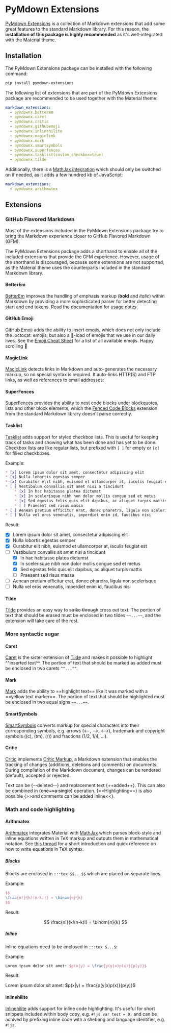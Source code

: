 # PyMdown Extensions

[PyMdown Extensions][1] is a collection of Markdown extensions that add some
great features to the standard Markdown library. For this reason, the
**installation of this package is highly recommended** as it's well-integrated
with the Material theme.

  [1]: http://facelessuser.github.io/pymdown-extensions/

## Installation

The PyMdown Extensions package can be installed with the following command:

``` sh
pip install pymdown-extensions
```

The following list of extensions that are part of the PyMdown Extensions package
are recommended to be used together with the Material theme:

``` yaml
markdown_extensions:
  - pymdownx.betterem
  - pymdownx.caret
  - pymdownx.critic
  - pymdownx.githubemoji
  - pymdownx.inlinehilite
  - pymdownx.magiclink
  - pymdownx.mark
  - pymdownx.smartsymbols
  - pymdownx.superfences
  - pymdownx.tasklist(custom_checkbox=true)
  - pymdownx.tilde
```

Additionally, there is a [MathJax integration](#arithmatex) which should only
be switched on if needed, as it adds a few hundred kb of JavaScript:

``` yaml
markdown_extensions:
  - pymdownx.arithmatex
```

## Extensions

### GitHub Flavored Markdown

Most of the extensions included in the PyMdown Extensions package try to bring
the Markdown experience closer to GitHub Flavored Markdown (GFM).

The PyMdown Extensions package adds a shorthand to enable all of the included
extensions that provide the GFM experience. However, usage of the shorthand is
discouraged, because some extensions are not supported, as the Material theme
uses the counterparts included in the standard Markdown library.

#### BetterEm

[BetterEm][2] improves the handling of emphasis markup (**bold** and *italic*)
within Markdown by providing a more sophisticated parser for better detecting
start and end tokens. Read the documentation for [usage notes][3].

  [2]: https://facelessuser.github.io/pymdown-extensions/extensions/betterem/
  [3]: https://facelessuser.github.io/pymdown-extensions/usage_notes/

#### GitHub Emoji

[GitHub Emoji][4] adds the ability to insert emojis, which does not only
include the :octocat: emojis, but also a :shit:-load of emojis that we use in
our daily lives. See the [Emoji Cheat Sheet][5] for a list of all available
emojis. Happy scrolling :tada:

  [4]: https://facelessuser.github.io/pymdown-extensions/extensions/githubemoji/
  [5]: http://www.webpagefx.com/tools/emoji-cheat-sheet/

#### MagicLink

[MagicLink][6] detects links in Markdown and auto-generates the necessary
markup, so no special syntax is required. It auto-links HTTP(S) and FTP links,
as well as references to email addresses:

  [6]: https://facelessuser.github.io/pymdown-extensions/extensions/magiclink/

#### SuperFences

[SuperFences][7] provides the ability to nest code blocks under blockquotes,
lists and other block elements, which the [Fenced Code Blocks][8] extension
from the standard Markdown library doesn't parse correctly.

  [7]: https://facelessuser.github.io/pymdown-extensions/extensions/superfences/
  [8]: https://pythonhosted.org/Markdown/extensions/fenced_code_blocks.html

#### Tasklist

[Tasklist][9] adds support for styled checkbox lists. This is useful for
keeping track of tasks and showing what has been done and has yet to be done.
Checkbox lists are like regular lists, but prefixed with `[ ]` for empty or
`[x]` for filled checkboxes.

Example:

``` markdown
* [x] Lorem ipsum dolor sit amet, consectetur adipiscing elit
* [x] Nulla lobortis egestas semper
* [x] Curabitur elit nibh, euismod et ullamcorper at, iaculis feugiat est
* [ ] Vestibulum convallis sit amet nisi a tincidunt
    * [x] In hac habitasse platea dictumst
    * [x] In scelerisque nibh non dolor mollis congue sed et metus
    * [x] Sed egestas felis quis elit dapibus, ac aliquet turpis mattis
    * [ ] Praesent sed risus massa
* [ ] Aenean pretium efficitur erat, donec pharetra, ligula non scelerisque
* [ ] Nulla vel eros venenatis, imperdiet enim id, faucibus nisi
```

Result:

* [x] Lorem ipsum dolor sit amet, consectetur adipiscing elit
* [x] Nulla lobortis egestas semper
* [x] Curabitur elit nibh, euismod et ullamcorper at, iaculis feugiat est
* [ ] Vestibulum convallis sit amet nisi a tincidunt
    * [x] In hac habitasse platea dictumst
    * [x] In scelerisque nibh non dolor mollis congue sed et metus
    * [x] Sed egestas felis quis elit dapibus, ac aliquet turpis mattis
    * [ ] Praesent sed risus massa
* [ ] Aenean pretium efficitur erat, donec pharetra, ligula non scelerisque
* [ ] Nulla vel eros venenatis, imperdiet enim id, faucibus nisi

[9]: https://facelessuser.github.io/pymdown-extensions/extensions/tasklist/

#### Tilde

[Tilde][10] provides an easy way to ~~strike through~~ cross out text.
The portion of text that should be erased must be enclosed in two tildes
`~~...~~`, and the extension will take care of the rest.

  [10]: https://facelessuser.github.io/pymdown-extensions/extensions/tilde/

### More syntactic sugar

#### Caret

[Caret][11] is the sister extension of [Tilde](#tilde) and makes it possible to
highlight ^^inserted text^^. The portion of text that should be marked as added
must be enclosed in two carets `^^...^^`.

  [11]: https://facelessuser.github.io/pymdown-extensions/extensions/caret/

#### Mark

[Mark][12] adds the ability to ==highlight text== like it was marked with a
==yellow text marker==. The portion of text that should be highlighted must be
enclosed in two equal signs `==...==`.

  [12]: https://facelessuser.github.io/pymdown-extensions/extensions/mark/

#### SmartSymbols

[SmartSymbols][13] converts markup for special characters into their
corresponding symbols, e.g. arrows (<--, -->, <-->), trademark and copyright
symbols ((c), (tm), (r)) and fractions (1/2, 1/4, ...).

  [13]: https://facelessuser.github.io/pymdown-extensions/extensions/smartsymbols/

#### Critic

[Critic][14] implements [Critic Markup][15], a Markdown extension that enables
the tracking of changes (additions, deletions and comments) on documents.
During compilation of the Markdown document, changes can be rendered (default),
accepted or rejected.

Text can be {--deleted--} and replacement text {++added++}. This can also be
combined in {~~one~>a single~~} operation. {==Highlighting==} is also possible
{>>and comments can be added inline<<}.

  [14]: https://facelessuser.github.io/pymdown-extensions/extensions/critic/
  [15]: http://criticmarkup.com/

### Math and code highlighting

#### Arithmatex

[Arithmatex][16] integrates Material with [MathJax][17] which parses
block-style and inline equations written in TeX markup and outputs them in
mathematical notation. See [this thread][18] for a short introduction and quick
reference on how to write equations in TeX syntax.

  [16]: https://facelessuser.github.io/pymdown-extensions/extensions/arithmatex/
  [17]: https://www.mathjax.org/
  [18]: http://meta.math.stackexchange.com/questions/5020/

##### Blocks

Blocks are enclosed in `:::tex $$...$$` which are placed on separate lines.

Example:

``` tex
$$
\frac{n!}{k!(n-k)!} = \binom{n}{k}
$$
```

Result:

$$
\frac{n!}{k!(n-k)!} = \binom{n}{k}
$$

##### Inline

Inline equations need to be enclosed in `:::tex $...$`:

Example:

``` tex
Lorem ipsum dolor sit amet: $p(x|y) = \frac{p(y|x)p(x)}{p(y)}$
```

Result:

Lorem ipsum dolor sit amet: $p(x|y) = \frac{p(y|x)p(x)}{p(y)}$

#### Inlinehilite

[Inlinehilite][19] adds support for inline code highlighting. It's useful for
short snippets included within body copy, e.g. `#!js var test = 0;` and can be
achived by prefixing inline code with a shebang and language identifier,
e.g. `#!js`.

  [19]: https://facelessuser.github.io/pymdown-extensions/extensions/inlinehilite/
